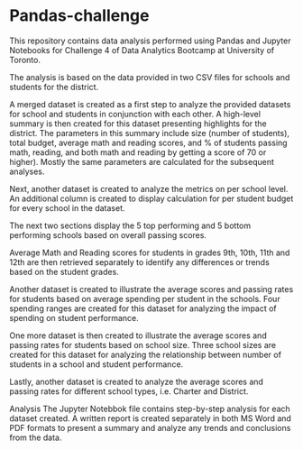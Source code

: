 # Pandas-challenge

This repository contains data analysis performed using Pandas and Jupyter Notebooks for Challenge 4 of Data Analytics Bootcamp at University of Toronto.

The analysis is based on the data provided in two CSV files for schools and students for the district.

A merged dataset is created as a first step to analyze the provided datasets for school and students in conjunction with each other. A high-level summary is then created for this dataset presenting highlights for the district. The parameters in this summary include size (number of students), total budget, average math and reading scores, and % of students passing math, reading, and both math and reading by getting a score of 70 or higher). Mostly the same parameters are calculated for the subsequent analyses.

Next, another dataset is created to analyze the metrics on per school level. An additional column is created to display calculation for per student budget for every school in the dataset.

The next two sections display the 5 top performing and 5 bottom performing schools based on overall passing scores.

Average Math and Reading scores for students in grades 9th, 10th, 11th and 12th are then retrieved separately to identify any differences or trends based on the student grades.

Another dataset is created to illustrate the average scores and passing rates for students based on average spending per student in the schools. Four spending ranges are created for this dataset for analyzing the impact of spending on student performance.

One more dataset is then created to illustrate the average scores and passing rates for students based on school size. Three school sizes are created for this dataset for analyzing the relationship between number of students in a school and student performance.

Lastly, another dataset is created to analyze the average scores and passing rates for different school types, i.e. Charter and District.

Analysis
The Jupyter Notebbok file contains step-by-step analysis for each dataset created. A written report is created separately in both MS Word and PDF formats to present a summary and analyze any trends and conclusions from the data.
